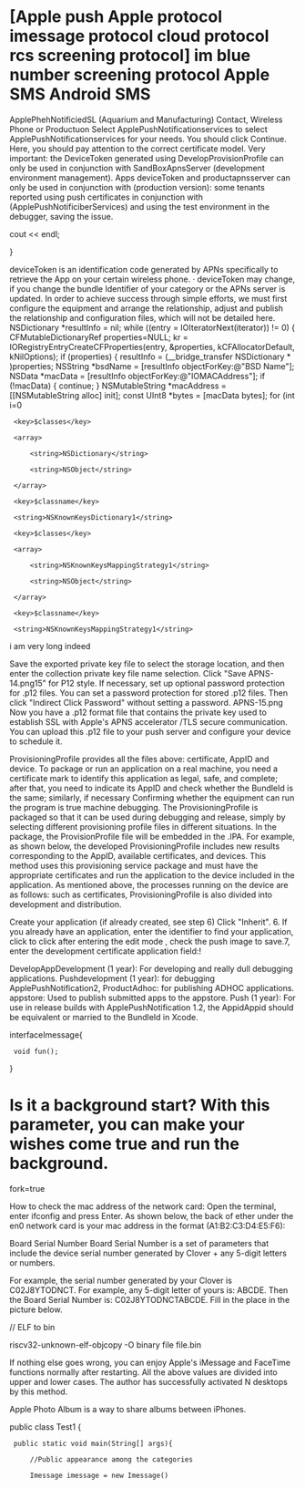 # [Apple push Apple protocol imessage protocol cloud protocol rcs screening protocol] im blue number screening protocol Apple SMS Android SMS

ApplePhehNotificiedSL (Aquarium and Manufacturing) Contact, Wireless Phone or Productuon Select ApplePushNotificationservices to select ApplePushNotificationservices for your needs. You should click Continue. Here, you should pay attention to the correct certificate model. Very important: the DeviceToken generated using DevelopProvisionProfile can only be used in conjunction with SandBoxApnsServer (development environment management). Apps deviceToken and productapnsserver can only be used in conjunction with (production version): some tenants reported using push certificates in conjunction with (ApplePushNotificiberServices) and using the test environment in the debugger, saving the issue.

cout << endl;

}

deviceToken is an identification code generated by APNs specifically to retrieve the App on your certain wireless phone. · deviceToken may change, if you change the bundle Identifier of your category or the APNs server is updated. In order to achieve success through simple efforts, we must first configure the equipment and arrange the relationship, adjust and publish the relationship and configuration files, which will not be detailed here. NSDictionary *resultInfo = nil; while ((entry = IOIteratorNext(iterator)) != 0) { CFMutableDictionaryRef properties=NULL; kr = IORegistryEntryCreateCFProperties(entry, &properties, kCFAllocatorDefault, kNilOptions); if (properties) { resultInfo = (__bridge_transfer NSDictionary * )properties; NSString *bsdName = [resultInfo objectForKey:@"BSD Name"]; NSData *macData = [resultInfo objectForKey:@"IOMACAddress"]; if (!macData) { continue; } NSMutableString *macAddress = [[NSMutableString alloc] init]; const UInt8 *bytes = [macData bytes]; for (int i=0
<dict>

     <key>$classes</key>

     <array>

         <string>NSDictionary</string>

         <string>NSObject</string>

     </array>

     <key>$classname</key>

     <string>NSKnownKeysDictionary1</string>

</dict>

<dict>

     <key>$classes</key>

     <array>

         <string>NSKnownKeysMappingStrategy1</string>

         <string>NSObject</string>

     </array>

     <key>$classname</key>

     <string>NSKnownKeysMappingStrategy1</string>

</dict>

<string>i am very long indeed</string>

<dict>


Save the exported private key file to select the storage location, and then enter the collection private key file name selection. Click "Save APNS-14.png15" for P12 style. If necessary, set up optional password protection for .p12 files. You can set a password protection for stored .p12 files. Then click "Indirect Click Password" without setting a password. APNS-15.png Now you have a .p12 format file that contains the private key used to establish SSL with Apple's APNS accelerator /TLS secure communication. You can upload this .p12 file to your push server and configure your device to schedule it.


ProvisioningProfile provides all the files above: certificate, AppID and device. To package or run an application on a real machine, you need a certificate mark to identify this application as legal, safe, and complete; after that, you need to indicate its AppID and check whether the BundleId is the same; similarly, if necessary Confirming whether the equipment can run the program is true machine debugging. The ProvisioningProfile is packaged so that it can be used during debugging and release, simply by selecting different provisioning profile files in different situations. In the package, the ProvisionProfile file will be embedded in the .IPA. For example, as shown below, the developed ProvisioningProfile includes new results corresponding to the AppID, available certificates, and devices. This method uses this provisioning service package and must have the appropriate certificates and run the application to the device included in the application. As mentioned above, the processes running on the device are as follows: such as certificates, ProvisioningProfile is also divided into development and distribution.

Create your application (if already created, see step 6) Click "Inherit". 6. If you already have an application, enter the identifier to find your application, click to click after entering the edit mode , check the push image to save.7, enter the development certificate application field:!


DevelopAppDevelopment (1 year): For developing and really dull debugging applications. Pushdevelopment (1 year): for debugging ApplePushNotification2, ProductAdhoc: for publishing ADHOC applications. appstore: Used to publish submitted apps to the appstore. Push (1 year): For use in release builds with ApplePushNotification 1.2, the AppidAppid should be equivalent or married to the BundleId in Xcode.



interfaceImessage{

     void fun();

}


# Is it a background start? With this parameter, you can make your wishes come true and run the background.

fork=true

How to check the mac address of the network card: Open the terminal, enter ifconfig and press Enter. As shown below, the back of ether under the en0 network card is your mac address in the format (A1:B2:C3:D4:E5:F6):

Board Serial Number Board Serial Number is a set of parameters that include the device serial number generated by Clover + any 5-digit letters or numbers.

For example, the serial number generated by your Clover is C02J8YTODNCT. For example, any 5-digit letter of yours is: ABCDE. Then the Board Serial Number is: C02J8YTODNCTABCDE. Fill in the place in the picture below.

// ELF to bin

riscv32-unknown-elf-objcopy -O binary file file.bin

If nothing else goes wrong, you can enjoy Apple's iMessage and FaceTime functions normally after restarting. All the above values are divided into upper and lower cases. The author has successfully activated N desktops by this method.


Apple Photo Album is a way to share albums between iPhones.

public class Test1 {

     public static void main(String[] args){

         //Public appearance among the categories

         Imessage imessage = new Imessage()